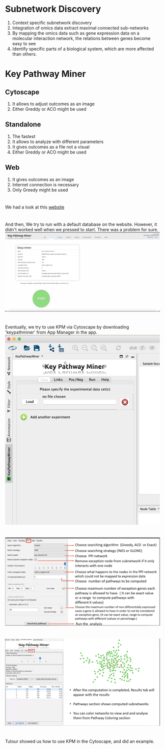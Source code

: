 # Subnetwork Discovery
1. Context specific subnetwork discovery
1. Integration of omics data extract maximal connected sub-networks
1. By mapping the omics data such as gene expression data on a molecular interaction network, the relations between genes become easy to see
1. Identify specific parts of a biological system, which are more affected than others.

# Key Pathway Miner

## Cytoscape
1. It allows to adjust outcomes as an image
1. Either Greddy or ACO might be used

## Standalone
1. The fastest
1. It allows to analyze with different parameters
1. It gives outcomes as a file not a visual
1. Either Greddy or ACO might be used

## Web
1. It gives outcomes as an image
1. Internet connection is necessary
1. Only Greedy might be used

#
We had a look at this [website](https://keypathwayminer.compbio.sdu.dk/keypathwayminer/)
# 
And then, We try to run with a default database on the website. However, it didn't worked well when we pressed to start. There was a problem for sure.
![ss](ss.png)

#

Eventually, we try to use KPM via Cytoscape by downloading 'keypathminer' from App Manager in the app.
![ss](ss1.png)

#
![ss](ss2.png)
#
![ss](ss3.png)
#

 Tutour showed us how to use KPM in the Cytoscape, and did an example.




